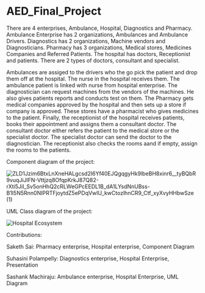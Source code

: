 # AED_Final_Project

There are 4 enterprises, Ambulance, Hospital, Diagnostics and Pharmacy. Ambulance Enterprise has 2 organizations, Ambulances and Ambulance Drivers. Diagnostics has 2 organizations, Machine vendors and Diagnosticians. Pharmacy has 3 organizations, Medical stores, Medicines Companies and Referred Patients. The hospital has  doctors, Receptionist and patients. There are 2 types of doctors, consultant and specialist. 

Ambulances are assiged to the drivers who the go pick the patient and drop them off at the hospital. The nurse in the hospital receives them. The ambulance patient is linked with nurse from hospital enterprise. The diagnostician can request machines from the vendors of the machines. He also gives patients reports and conducts test on them. The Pharmacy gets medical companies approved by the hospital and then sets up a store if company is approved. These stores have a pharmacist who gives medicines to the patient. Finally, the receptionist of the hospital receives patients, books their appointment and assigns them a consultant doctor. The consultant doctor either refers the patient to the medical store or the specialist doctor. The specialist doctor can send the doctor to the diagnostician. The receptionist also checks the rooms aand if empty, assign the rooms to the patients. 

Component diagram of the project:

![ZLD1Jzim6BtxLnXneHALgcsd2I6Yf40EJQgqgyHk9lbeBH8xinr6__tyBQbR9vuqJiJlFN-Vttjzq8OfqpKrkJ87Q82-rXti5JiI_Sv5onHhQ2cRLWeGPcEEDL1B_dA1LYsdNnUBss-B1I5N5Rnn0NIPRTFjoytdZ5ePDqVwIU_kwCtozlhnCR9_Ctf_xyXvyHHbwSze (1)](https://user-images.githubusercontent.com/122720872/233893497-fbb9c48f-d3bb-4cbb-abe0-471188dc664f.png)

UML Class diagram of the project:


![Hospital Ecosystem](https://user-images.githubusercontent.com/122720872/233893854-fa1c97d5-f302-4688-a154-a932fc239add.png)


Contributions:

Saketh Sai: Pharmacy enterprise, Hospital enterprise, Component Diagram 

Suhasini Polampelly: Diagnostics enterprise, Hospital Enterprise, Presentation

Sashank Machiraju: Ambulance enterprise, Hospital Enterprise, UML Diagram

